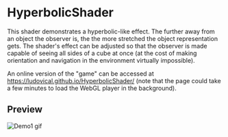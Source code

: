 # HyperbolicShader
This shader demonstrates a hyperbolic-like effect. The further away from an object the observer is, the the more stretched the object representation gets. The shader's effect can be adjusted so that the observer is made capable of seeing all sides of a cube at once (at the cost of making orientation and navigation in the environment virtually impossible).

An online version of the "game" can be accessed at https://ludovical.github.io/HyperbolicShader/
(note that the page could take a few minutes to load the WebGL player in the background).

## Preview
![Demo1 gif](https://github.com/LudovicAL/HyperbolicShader/blob/main/Demo1.gif?raw=true)
